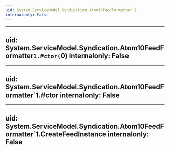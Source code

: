 ```yaml
---
uid: System.ServiceModel.Syndication.Atom10FeedFormatter`1
internalonly: False
---
```


---
uid: System.ServiceModel.Syndication.Atom10FeedFormatter`1.#ctor(`0)
internalonly: False
---

---
uid: System.ServiceModel.Syndication.Atom10FeedFormatter`1.#ctor
internalonly: False
---

---
uid: System.ServiceModel.Syndication.Atom10FeedFormatter`1.CreateFeedInstance
internalonly: False
---
